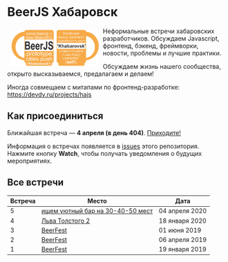 # BeerJS Хабаровск

<img src="https://github.com/beerjs/khabarovsk/blob/master/logo.png" align="left" hspace="10" vspace="6" width="40%">

Неформальные встречи хабаровских разработчиков. Обсуждаем Javascript, фронтенд, бэкенд, фреймворки, новости, проблемы и лучшие практики.

Обсуждаем жизнь нашего сообщества, открыто высказываемся, предалагаем и делаем!

Иногда совмещаем с митапами по фронтенд-разработке: https://devdv.ru/projects/hajs

## Как присоединиться

Ближайшая встреча — **4 апреля (в день 404)**. [Приходите!](https://github.com/beerjs/kahabrovsk/issues/7)

Информация о встречах появляется в [issues](https://github.com/beerjs/khabarovsk/issues) этого репозитория. Нажмите кнопку **Watch**, чтобы получать уведомления о будущих мероприятиях.


## Все встречи

Встреча | Место                                                                   | Дата
--------|-------------------------------------------------------------------------|------------------
5       | [ищем уютный бар на 30-40-50 мест](https://github.com/beerjs/kahabrovsk/issues/7)                  | 04 апреля 2020
4       | [Льва Толстого 2](https://github.com/beerjs/khabarovsk/issues/6)                | 18 января 2020
3       | [BeerFest](https://github.com/beerjs/khabarovsk/issues/5)                  | 01 июня 2019
2       | [BeerFest](https://github.com/beerjs/khabarovsk/issues/3)                  | 06 апреля 2019
1       | [BeerFest](https://github.com/beerjs/khabarovsk/issues/1)                  | 19 января 2019
